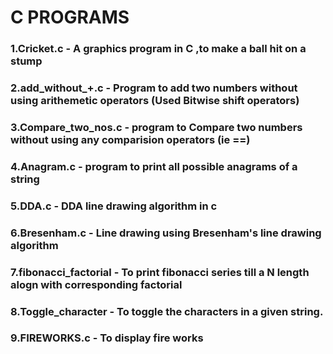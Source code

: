 # C PROGRAMS

### 1.Cricket.c         - A graphics program in C ,to make a ball hit on a stump
### 2.add_without_+.c   - Program to add two numbers without using arithemetic operators (Used Bitwise shift operators)
### 3.Compare_two_nos.c - program to Compare two numbers without using any comparision operators (ie ==)
### 4.Anagram.c         - program to print all possible anagrams of a string
### 5.DDA.c             - DDA line drawing algorithm in c
### 6.Bresenham.c       - Line drawing using Bresenham's line drawing algorithm
### 7.fibonacci_factorial  - To print fibonacci series till a N length alogn with corresponding factorial
### 8.Toggle_character    - To toggle the characters in a given string.
### 9.FIREWORKS.c         - To display fire works
